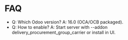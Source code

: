# FAQ

- Q: Which Odoo version? A: 16.0 (OCA/OCB packaged).
- Q: How to enable? A: Start server with --addon delivery_procurement_group_carrier or install in UI.
